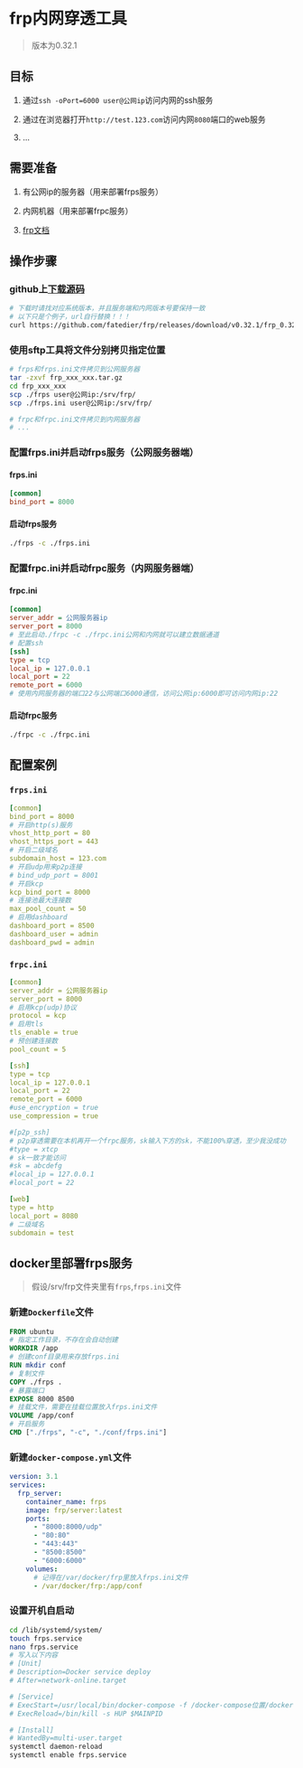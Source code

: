 # frp内网穿透工具

> 版本为0.32.1

## 目标

1. 通过`ssh -oPort=6000 user@公网ip`访问内网的ssh服务

2. 通过在浏览器打开`http://test.123.com`访问内网`8080`端口的web服务

3. ...

## 需要准备

1. 有公网ip的服务器（用来部署frps服务）

2. 内网机器（用来部署frpc服务）

3. [frp文档](https://github.com/fatedier/frp/blob/master/README_zh.md)

## 操作步骤

### github上[下载源码](https://github.com/fatedier/frp/releases)

  ```bash
  # 下载时请找对应系统版本，并且服务端和内网版本号要保持一致
  # 以下只是个例子，url自行替换！！！
  curl https://github.com/fatedier/frp/releases/download/v0.32.1/frp_0.32.1_linux_amd64.tar.gz
  ```

### 使用sftp工具将文件分别拷贝指定位置

  ```bash
  # frps和frps.ini文件拷贝到公网服务器
  tar -zxvf frp_xxx_xxx.tar.gz
  cd frp_xxx_xxx
  scp ./frps user@公网ip:/srv/frp/
  scp ./frps.ini user@公网ip:/srv/frp/

  # frpc和frpc.ini文件拷贝到内网服务器
  # ...
  ```

### 配置frps.ini并启动frps服务（公网服务器端）

#### frps.ini

  ```ini
  [common]
  bind_port = 8000
  ```

#### 启动frps服务

  ```bash
  ./frps -c ./frps.ini
  ```

### 配置frpc.ini并启动frpc服务（内网服务器端）

#### frpc.ini

  ```ini
  [common]
  server_addr = 公网服务器ip
  server_port = 8000
  # 至此启动./frpc -c ./frpc.ini公网和内网就可以建立数据通道
  # 配置ssh
  [ssh]
  type = tcp
  local_ip = 127.0.0.1
  local_port = 22
  remote_port = 6000
  # 使用内网服务器的端口22与公网端口6000通信，访问公网ip:6000即可访问内网ip:22
  ```

#### 启动frpc服务

  ```bash
  ./frpc -c ./frpc.ini
  ```

## 配置案例

### `frps.ini`

```yml
[common]
bind_port = 8000
# 开启http(s)服务
vhost_http_port = 80
vhost_https_port = 443
# 开启二级域名
subdomain_host = 123.com
# 开启udp用来p2p连接
# bind_udp_port = 8001
# 开启kcp
kcp_bind_port = 8000
# 连接池最大连接数
max_pool_count = 50
# 启用dashboard
dashboard_port = 8500
dashboard_user = admin
dashboard_pwd = admin
```

### `frpc.ini`

```yml
[common]
server_addr = 公网服务器ip
server_port = 8000
# 启用kcp(udp)协议
protocol = kcp
# 启用tls
tls_enable = true
# 预创建连接数
pool_count = 5

[ssh]
type = tcp
local_ip = 127.0.0.1
local_port = 22
remote_port = 6000
#use_encryption = true
use_compression = true

#[p2p_ssh]
# p2p穿透需要在本机再开一个frpc服务，sk输入下方的sk，不能100%穿透，至少我没成功
#type = xtcp
# sk一致才能访问
#sk = abcdefg
#local_ip = 127.0.0.1
#local_port = 22

[web]
type = http
local_port = 8080
# 二级域名
subdomain = test
```

## docker里部署frps服务

> 假设/srv/frp文件夹里有`frps`,`frps.ini`文件

### 新建`Dockerfile`文件

```Dockerfile
FROM ubuntu
# 指定工作目录，不存在会自动创建
WORKDIR /app
# 创建conf目录用来存放frps.ini
RUN mkdir conf
# 复制文件
COPY ./frps .
# 暴露端口
EXPOSE 8000 8500
# 挂载文件，需要在挂载位置放入frps.ini文件
VOLUME /app/conf
# 开启服务
CMD ["./frps", "-c", "./conf/frps.ini"]
```

### 新建`docker-compose.yml`文件

```yml
version: 3.1
services:
  frp_server:
    container_name: frps
    image: frp/server:latest
    ports:
      - "8000:8000/udp"
      - "80:80"
      - "443:443"
      - "8500:8500"
      - "6000:6000"
    volumes:
      # 记得在/var/docker/frp里放入frps.ini文件
      - /var/docker/frp:/app/conf
```

### 设置开机自启动

```bash
cd /lib/systemd/system/
touch frps.service
nano frps.service
# 写入以下内容
# [Unit]
# Description=Docker service deploy
# After=network-online.target

# [Service]
# ExecStart=/usr/local/bin/docker-compose -f /docker-compose位置/docker-compose.yml up -d
# ExecReload=/bin/kill -s HUP $MAINPID

# [Install]
# WantedBy=multi-user.target
systemctl daemon-reload
systemctl enable frps.service
```
